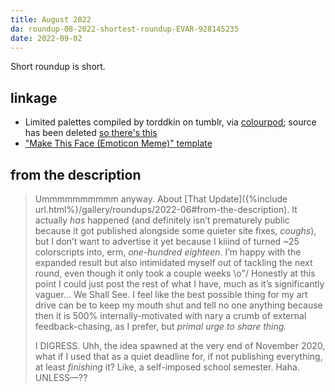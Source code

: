 ```yaml
---
title: August 2022
da: roundup-08-2022-shortest-roundup-EVAR-928145235
date: 2022-09-02
---
```

Short roundup is short.

## linkage
- Limited palettes compiled by torddkin on tumblr, via <a href="https://www.colourpod.com/" class="ext">colourpod</a>; source has been deleted <a href="https://aflyleaf3.wordpress.com/2016/09/17/so-i-made-one-of-those-palette-challenge/" class="ext">so there's this</a>
- <a href="https://www.deviantart.com/samcatlover/art/Make-This-Face-Emoticon-Meme-BLANK-550369725" class="ext">"Make This Face (Emoticon Meme)" template</a> 

## from the description
> Ummmmmmmmmm anyway. About [That Update]({%include url.html%}/gallery/roundups/2022-06#from-the-description). It actually *has* happened (and definitely isn’t prematurely public because it got published alongside some quieter site fixes, <i>coughs</i>), but I don’t want to advertise it yet because I kiiind of turned ~25 colorscripts into, erm, *one-hundred eighteen*. I’m happy with the expanded result but also intimidated myself out of tackling the next round, even though it only took a couple weeks <span style="display:inline-block;">\o"/</span> Honestly at this point I could just post the rest of what I have, much as it’s significantly vaguer… We Shall See. I feel like the best possible thing for my art drive can be to keep my mouth shut and tell no one anything because then it is 500% internally-motivated with nary a crumb of external feedback-chasing, as I prefer, but *primal urge to share thing.*
>
> <em style="text-transform:uppercase;font-style:normal;">I digress.</em> Uhh, the idea spawned at the very end of November 2020, what if I used that as a quiet deadline for, if not publishing everything, at least *finishing* it? Like, a self-imposed school semester. Haha. <em style="text-transform:uppercase;font-style:normal;">UNLESS—??</em>